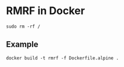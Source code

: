 RMRF in Docker
============================================================

`sudo rm -rf /`

## Example

```
docker build -t rmrf -f Dockerfile.alpine .
```


